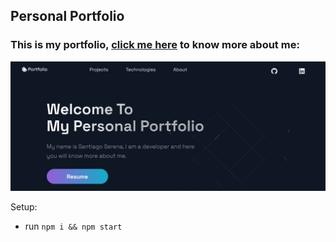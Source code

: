 ## Personal Portfolio

### This is my portfolio, [click me here](https://google.com) to know more about me:


[<img src="./public/images/PortfolioImage.jpg"/>](https://google.com)

Setup:
- run ```npm i && npm start```
